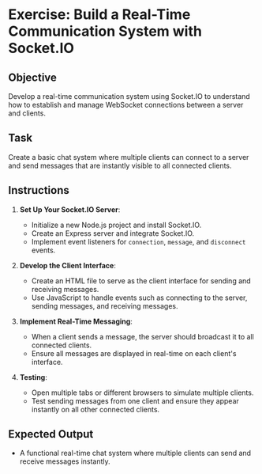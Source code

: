 # Exercise: Build a Real-Time Communication System with Socket.IO

## Objective
Develop a real-time communication system using Socket.IO to understand how to establish and manage WebSocket connections between a server and clients.

## Task
Create a basic chat system where multiple clients can connect to a server and send messages that are instantly visible to all connected clients.

## Instructions
1. **Set Up Your Socket.IO Server**:
   - Initialize a new Node.js project and install Socket.IO.
   - Create an Express server and integrate Socket.IO.
   - Implement event listeners for `connection`, `message`, and `disconnect` events.

2. **Develop the Client Interface**:
   - Create an HTML file to serve as the client interface for sending and receiving messages.
   - Use JavaScript to handle events such as connecting to the server, sending messages, and receiving messages.

3. **Implement Real-Time Messaging**:
   - When a client sends a message, the server should broadcast it to all connected clients.
   - Ensure all messages are displayed in real-time on each client's interface.

4. **Testing**:
   - Open multiple tabs or different browsers to simulate multiple clients.
   - Test sending messages from one client and ensure they appear instantly on all other connected clients.

## Expected Output
- A functional real-time chat system where multiple clients can send and receive messages instantly.
